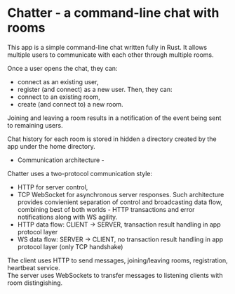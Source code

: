 # Chatter - a command-line chat with rooms

This app is a simple command-line chat written fully in Rust.
It allows multiple users to communicate with each other through multiple rooms.

Once a user opens the chat, they can:
- connect as an existing user,
- register (and connect) as a new user.
Then, they can:
- connect to an existing room,
- create (and connect to) a new room.

Joining and leaving a room results in a notification of the event being sent to remaining users.

Chat history for each room is stored in hidden a directory created by the app under the home directory.

 - Communication architecture - 

Chatter uses a two-protocol communication style:
- HTTP for server control, 
- TCP WebSocket for asynchronous server responses. 
Such architecture provides convienient separation of control and broadcasting data flow, combining best of both worlds - HTTP transactions and error notifications along with WS agility. 
 - HTTP data flow: CLIENT -> SERVER, transaction result handling in app protocol layer
 - WS   data flow: SERVER -> CLIENT, no transaction result handling in app protocol layer (only TCP handshake) 

 The client uses HTTP to send messages, joining/leaving rooms, registration, heartbeat service.                    
 The server uses WebSockets to transfer messages to listening clients with room distingishing.
